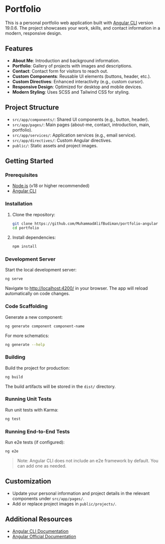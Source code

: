 # Portfolio

This is a personal portfolio web application built with [Angular CLI](https://github.com/angular/angular-cli) version 19.0.6. The project showcases your work, skills, and contact information in a modern, responsive design.

## Features

- **About Me**: Introduction and background information.
- **Portfolio**: Gallery of projects with images and descriptions.
- **Contact**: Contact form for visitors to reach out.
- **Custom Components**: Reusable UI elements (buttons, header, etc.).
- **Custom Directives**: Enhanced interactivity (e.g., custom cursor).
- **Responsive Design**: Optimized for desktop and mobile devices.
- **Modern Styling**: Uses SCSS and Tailwind CSS for styling.

## Project Structure

- `src/app/components/`: Shared UI components (e.g., button, header).
- `src/app/pages/`: Main pages (about-me, contact, introduction, main, portfolio).
- `src/app/services/`: Application services (e.g., email service).
- `src/app/directives/`: Custom Angular directives.
- `public/`: Static assets and project images.

## Getting Started

### Prerequisites

- [Node.js](https://nodejs.org/) (v18 or higher recommended)
- [Angular CLI](https://angular.dev/tools/cli)

### Installation

1. Clone the repository:
   ```bash
   git clone https://github.com/MuhammadAlifBudiman/portfolio-angular
   cd portfolio
   ```
2. Install dependencies:
   ```bash
   npm install
   ```

### Development Server

Start the local development server:

```bash
ng serve
```

Navigate to [http://localhost:4200/](http://localhost:4200/) in your browser. The app will reload automatically on code changes.

### Code Scaffolding

Generate a new component:

```bash
ng generate component component-name
```

For more schematics:

```bash
ng generate --help
```

### Building

Build the project for production:

```bash
ng build
```

The build artifacts will be stored in the `dist/` directory.

### Running Unit Tests

Run unit tests with Karma:

```bash
ng test
```

### Running End-to-End Tests

Run e2e tests (if configured):

```bash
ng e2e
```

> Note: Angular CLI does not include an e2e framework by default. You can add one as needed.

## Customization

- Update your personal information and project details in the relevant components under `src/app/pages/`.
- Add or replace project images in `public/projects/`.

## Additional Resources

- [Angular CLI Documentation](https://angular.dev/tools/cli)
- [Angular Official Documentation](https://angular.dev/)
